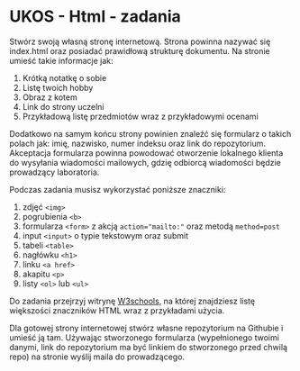# UKOS - Html - zadania
Stwórz swoją własną stronę internetową. Strona powinna nazywać się index.html oraz posiadać prawidłową strukturę dokumentu. Na stronie umieść takie informacje jak:
1. Krótką notatkę o sobie
2. Listę twoich hobby
3. Obraz z kotem
4. Link do strony uczelni
5. Przykładową listę przedmiotów wraz z przykładowymi ocenami

Dodatkowo na samym końcu strony powinien znaleźć się formularz o takich polach jak: imię, nazwisko, numer indeksu oraz link do repozytorium. Akceptacja formularza powinna powodować otworzenie lokalnego klienta do wysyłania wiadomości mailowych, gdzię odbiorcą wiadomości będzie prowadzący laboratoria.

Podczas zadania musisz wykorzystać poniższe znaczniki:
1. zdjęć `<img>`
2. pogrubienia `<b>`
3. formularza `<form>` z akcją `action="mailto:"` oraz metodą `method=post`
4. input `<input>` o typie tekstowym oraz submit
5. tabeli `<table>`
6. nagłówku `<h1>`
7. linku `<a href>`
8. akapitu `<p>`
9. listy `<ol>` lub `<ul>` 

Do zadania przejrzyj witrynę [W3schools](https://www.w3schools.com/html/), na której znajdziesz listę większości znaczników HTML wraz z przykładami użycia.

Dla gotowej strony internetowej stwórz własne repozytorium na Githubie i umieść ją tam. Używając stworzonego formularza (wypełnionego twoimi danymi, link do repozytorium ma być linkiem do stworzonego przed chwilą repo) na stronie wyślij maila do prowadzącego. 
